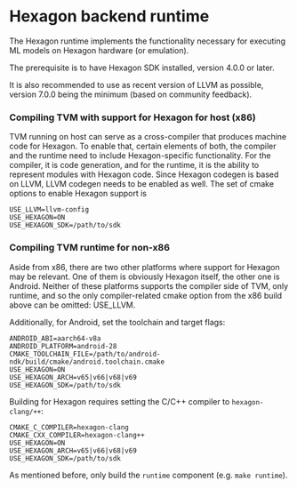 <!--- Licensed to the Apache Software Foundation (ASF) under one -->
<!--- or more contributor license agreements.  See the NOTICE file -->
<!--- distributed with this work for additional information -->
<!--- regarding copyright ownership.  The ASF licenses this file -->
<!--- to you under the Apache License, Version 2.0 (the -->
<!--- "License"); you may not use this file except in compliance -->
<!--- with the License.  You may obtain a copy of the License at -->

<!---   http://www.apache.org/licenses/LICENSE-2.0 -->

<!--- Unless required by applicable law or agreed to in writing, -->
<!--- software distributed under the License is distributed on an -->
<!--- "AS IS" BASIS, WITHOUT WARRANTIES OR CONDITIONS OF ANY -->
<!--- KIND, either express or implied.  See the License for the -->
<!--- specific language governing permissions and limitations -->
<!--- under the License. -->

# Hexagon backend runtime

The Hexagon runtime implements the functionality necessary for executing ML
models on Hexagon hardware (or emulation).

The prerequisite is to have Hexagon SDK installed, version 4.0.0 or later.

It is also recommended to use as recent version of LLVM as possible, version
7.0.0 being the minimum (based on community feedback).

### Compiling TVM with support for Hexagon for host (x86)

TVM running on host can serve as a cross-compiler that produces machine code
for Hexagon. To enable that, certain elements of both, the compiler and the
runtime need to include Hexagon-specific functionality. For the compiler, it
is code generation, and for the runtime, it is the ability to represent
modules with Hexagon code. Since Hexagon codegen is based on LLVM, LLVM
codegen needs to be enabled as well. The set of cmake options to enable
Hexagon support is
```
USE_LLVM=llvm-config
USE_HEXAGON=ON
USE_HEXAGON_SDK=/path/to/sdk
```

### Compiling TVM runtime for non-x86

Aside from x86, there are two other platforms where support for Hexagon may
be relevant. One of them is obviously Hexagon itself, the other one is
Android. Neither of these platforms supports the compiler side of TVM, only
runtime, and so the only compiler-related cmake option from the x86 build
above can be omitted: USE_LLVM.

Additionally, for Android, set the toolchain and target flags:
```
ANDROID_ABI=aarch64-v8a
ANDROID_PLATFORM=android-28
CMAKE_TOOLCHAIN_FILE=/path/to/android-ndk/build/cmake/android.toolchain.cmake
USE_HEXAGON=ON
USE_HEXAGON_ARCH=v65|v66|v68|v69
USE_HEXAGON_SDK=/path/to/sdk
```

Building for Hexagon requires setting the C/C++ compiler to `hexagon-clang/++`:
```
CMAKE_C_COMPILER=hexagon-clang
CMAKE_CXX_COMPILER=hexagon-clang++
USE_HEXAGON=ON
USE_HEXAGON_ARCH=v65|v66|v68|v69
USE_HEXAGON_SDK=/path/to/sdk
```

As mentioned before, only build the `runtime` component (e.g. `make runtime`).
